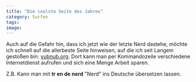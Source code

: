 ```yaml
---
title: "Die coolste Seite des Jahres"
category: Surfen
tags: 
image: 
---
```


Auch auf die Gefahr hin, dass ich jetzt wie der letzte Nerd dastehe, möchte ich schnell auf die allerbeste Seite hinweisen, auf die ich seit Langem gestoßen bin: [yubnub.org](http://yubnub.org). Dort kann man per Kommandozeile verschiedene Internetdienst aufrufen und sich eine Menge Arbeit sparen.  

  

Z.B. Kann man mit **tr en de nerd** "Nerd" ins Deutsche übersetzen lassen.
